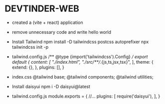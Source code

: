 # DEVTINDER-WEB


- created a (vite + react) application
- remove unnecessary code and write hello world


- Install Tailwind
npm install -D tailwindcss postcss autoprefixer
npx tailwindcss init -p

* tailwind.config.js
/** @type {import('tailwindcss').Config} */
export default {
  content: [
    "./index.html",
    "./src/**/*.{js,ts,jsx,tsx}",
  ],
  theme: {
    extend: {},
  },
  plugins: [],
}

* index.css
@tailwind base;
@tailwind components;
@tailwind utilities;

- Install daisyui
npm i -D daisyui@latest

* tailwind.config.js
module.exports = {
  //...
  plugins: [
    require('daisyui'),
  ],
}